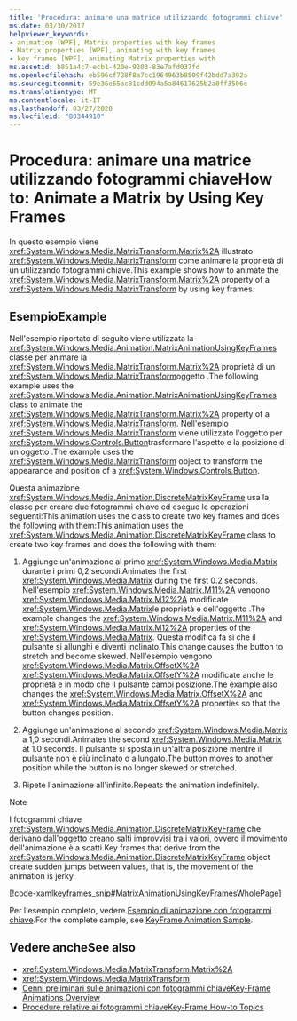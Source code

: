 ```yaml
---
title: 'Procedura: animare una matrice utilizzando fotogrammi chiave'
ms.date: 03/30/2017
helpviewer_keywords:
- animation [WPF], Matrix properties with key frames
- Matrix properties [WPF], animating with key frames
- key frames [WPF], animating Matrix properties with
ms.assetid: b851a4c7-ecb1-420e-9203-83e7afd037fd
ms.openlocfilehash: eb596cf728f8a7cc1964963b8509f42bdd7a392a
ms.sourcegitcommit: 59e36e65ac81cdd094a5a84617625b2a0ff3506e
ms.translationtype: MT
ms.contentlocale: it-IT
ms.lasthandoff: 03/27/2020
ms.locfileid: "80344910"
---
```

# <a name="how-to-animate-a-matrix-by-using-key-frames"></a><span data-ttu-id="3f05c-102">Procedura: animare una matrice utilizzando fotogrammi chiave</span><span class="sxs-lookup"><span data-stu-id="3f05c-102">How to: Animate a Matrix by Using Key Frames</span></span>
<span data-ttu-id="3f05c-103">In questo esempio viene <xref:System.Windows.Media.MatrixTransform.Matrix%2A> illustrato <xref:System.Windows.Media.MatrixTransform> come animare la proprietà di un utilizzando fotogrammi chiave.</span><span class="sxs-lookup"><span data-stu-id="3f05c-103">This example shows how to animate the <xref:System.Windows.Media.MatrixTransform.Matrix%2A> property of a <xref:System.Windows.Media.MatrixTransform> by using key frames.</span></span>  
  
## <a name="example"></a><span data-ttu-id="3f05c-104">Esempio</span><span class="sxs-lookup"><span data-stu-id="3f05c-104">Example</span></span>  
 <span data-ttu-id="3f05c-105">Nell'esempio riportato di seguito viene utilizzata la <xref:System.Windows.Media.Animation.MatrixAnimationUsingKeyFrames> classe per animare la <xref:System.Windows.Media.MatrixTransform.Matrix%2A> proprietà di un <xref:System.Windows.Media.MatrixTransform>oggetto .</span><span class="sxs-lookup"><span data-stu-id="3f05c-105">The following example uses the <xref:System.Windows.Media.Animation.MatrixAnimationUsingKeyFrames> class to animate the <xref:System.Windows.Media.MatrixTransform.Matrix%2A> property of a <xref:System.Windows.Media.MatrixTransform>.</span></span> <span data-ttu-id="3f05c-106">Nell'esempio <xref:System.Windows.Media.MatrixTransform> viene utilizzato l'oggetto per <xref:System.Windows.Controls.Button>trasformare l'aspetto e la posizione di un oggetto .</span><span class="sxs-lookup"><span data-stu-id="3f05c-106">The example uses the <xref:System.Windows.Media.MatrixTransform> object to transform the appearance and position of a <xref:System.Windows.Controls.Button>.</span></span>  
  
 <span data-ttu-id="3f05c-107">Questa animazione <xref:System.Windows.Media.Animation.DiscreteMatrixKeyFrame> usa la classe per creare due fotogrammi chiave ed esegue le operazioni seguenti:This animation uses the class to create two key frames and does the following with them:</span><span class="sxs-lookup"><span data-stu-id="3f05c-107">This animation uses the <xref:System.Windows.Media.Animation.DiscreteMatrixKeyFrame> class to create two key frames and does the following with them:</span></span>  
  
1. <span data-ttu-id="3f05c-108">Aggiunge un'animazione al primo <xref:System.Windows.Media.Matrix> durante i primi 0,2 secondi.</span><span class="sxs-lookup"><span data-stu-id="3f05c-108">Animates the first <xref:System.Windows.Media.Matrix> during the first 0.2 seconds.</span></span> <span data-ttu-id="3f05c-109">Nell'esempio <xref:System.Windows.Media.Matrix.M11%2A> vengono <xref:System.Windows.Media.Matrix.M12%2A> modificate <xref:System.Windows.Media.Matrix>le proprietà e dell'oggetto .</span><span class="sxs-lookup"><span data-stu-id="3f05c-109">The example changes the <xref:System.Windows.Media.Matrix.M11%2A> and <xref:System.Windows.Media.Matrix.M12%2A> properties of the <xref:System.Windows.Media.Matrix>.</span></span> <span data-ttu-id="3f05c-110">Questa modifica fa sì che il pulsante si allunghi e diventi inclinato.</span><span class="sxs-lookup"><span data-stu-id="3f05c-110">This change causes the button to stretch and become skewed.</span></span> <span data-ttu-id="3f05c-111">Nell'esempio vengono <xref:System.Windows.Media.Matrix.OffsetX%2A> <xref:System.Windows.Media.Matrix.OffsetY%2A> modificate anche le proprietà e in modo che il pulsante cambi posizione.</span><span class="sxs-lookup"><span data-stu-id="3f05c-111">The example also changes the <xref:System.Windows.Media.Matrix.OffsetX%2A> and <xref:System.Windows.Media.Matrix.OffsetY%2A> properties so that the button changes position.</span></span>  
  
2. <span data-ttu-id="3f05c-112">Aggiunge un'animazione al secondo <xref:System.Windows.Media.Matrix> a 1,0 secondi.</span><span class="sxs-lookup"><span data-stu-id="3f05c-112">Animates the second <xref:System.Windows.Media.Matrix> at 1.0 seconds.</span></span> <span data-ttu-id="3f05c-113">Il pulsante si sposta in un'altra posizione mentre il pulsante non è più inclinato o allungato.</span><span class="sxs-lookup"><span data-stu-id="3f05c-113">The button moves to another position while the button is no longer skewed or stretched.</span></span>  
  
3. <span data-ttu-id="3f05c-114">Ripete l'animazione all'infinito.</span><span class="sxs-lookup"><span data-stu-id="3f05c-114">Repeats the animation indefinitely.</span></span>  
  
> [!NOTE]
> <span data-ttu-id="3f05c-115">I fotogrammi chiave <xref:System.Windows.Media.Animation.DiscreteMatrixKeyFrame> che derivano dall'oggetto creano salti improvvisi tra i valori, ovvero il movimento dell'animazione è a scatti.</span><span class="sxs-lookup"><span data-stu-id="3f05c-115">Key frames that derive from the <xref:System.Windows.Media.Animation.DiscreteMatrixKeyFrame> object create sudden jumps between values, that is, the movement of the animation is jerky.</span></span>  
  
 [!code-xaml[keyframes_snip#MatrixAnimationUsingKeyFramesWholePage](~/samples/snippets/xaml/VS_Snippets_Wpf/keyframes_snip/XAML/MatrixAnimationUsingKeyFramesExample.xaml#matrixanimationusingkeyframeswholepage)]  
  
 <span data-ttu-id="3f05c-116">Per l'esempio completo, vedere [Esempio di animazione con fotogrammi chiave](https://github.com/microsoft/WPF-Samples/tree/master/Animation/KeyFrameAnimation).</span><span class="sxs-lookup"><span data-stu-id="3f05c-116">For the complete sample, see [KeyFrame Animation Sample](https://github.com/microsoft/WPF-Samples/tree/master/Animation/KeyFrameAnimation).</span></span>  
  
## <a name="see-also"></a><span data-ttu-id="3f05c-117">Vedere anche</span><span class="sxs-lookup"><span data-stu-id="3f05c-117">See also</span></span>

- <xref:System.Windows.Media.MatrixTransform.Matrix%2A>
- <xref:System.Windows.Media.MatrixTransform>
- [<span data-ttu-id="3f05c-118">Cenni preliminari sulle animazioni con fotogrammi chiave</span><span class="sxs-lookup"><span data-stu-id="3f05c-118">Key-Frame Animations Overview</span></span>](key-frame-animations-overview.md)
- [<span data-ttu-id="3f05c-119">Procedure relative ai fotogrammi chiave</span><span class="sxs-lookup"><span data-stu-id="3f05c-119">Key-Frame How-to Topics</span></span>](key-frame-animation-how-to-topics.md)
